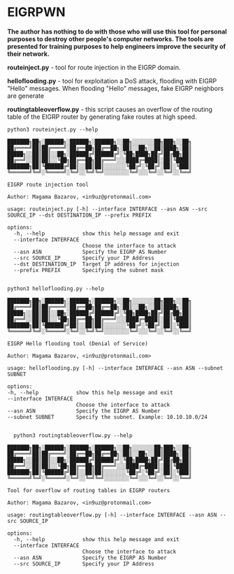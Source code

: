 # EIGRPWN

**The author has nothing to do with those who will use this tool for personal purposes to destroy other people's computer networks. The tools are presented for training purposes to help engineers improve the security of their network.**

**routeinject.py** - tool for route injection in the EIGRP domain.

**helloflooding.py** - tool for exploitation a DoS attack, flooding with EIGRP "Hello" messages. When flooding "Hello" messages, fake EIGRP neighbors are generate

**routingtableoverflow.py** - this script causes an overflow of the routing table of the EIGRP router by generating fake routes at high speed.

```
python3 routeinject.py --help

███████╗██╗░██████╗░██████╗░██████╗░░██╗░░░░░░░██╗███╗░░██╗
██╔════╝██║██╔════╝░██╔══██╗██╔══██╗░██║░░██╗░░██║████╗░██║
█████╗░░██║██║░░██╗░██████╔╝██████╔╝░╚██╗████╗██╔╝██╔██╗██║
██╔══╝░░██║██║░░╚██╗██╔══██╗██╔═══╝░░░████╔═████║░██║╚████║
███████╗██║╚██████╔╝██║░░██║██║░░░░░░░╚██╔╝░╚██╔╝░██║░╚███║
╚══════╝╚═╝░╚═════╝░╚═╝░░╚═╝╚═╝░░░░░░░░╚═╝░░░╚═╝░░╚═╝░░╚══╝
    
EIGRP route injection tool

Author: Magama Bazarov, <in9uz@protonmail.com>

usage: routeinject.py [-h] --interface INTERFACE --asn ASN --src SOURCE_IP --dst DESTINATION_IP --prefix PREFIX

options:
  -h, --help            show this help message and exit
  --interface INTERFACE
                        Choose the interface to attack
  --asn ASN             Specify the EIGRP AS Number
  --src SOURCE_IP       Specify your IP Address
  --dst DESTINATION_IP  Target IP address for injection
  --prefix PREFIX       Specifying the subnet mask
  
  ```
  
  ```
  python3 helloflooding.py --help
  
███████╗██╗░██████╗░██████╗░██████╗░░██╗░░░░░░░██╗███╗░░██╗
██╔════╝██║██╔════╝░██╔══██╗██╔══██╗░██║░░██╗░░██║████╗░██║
█████╗░░██║██║░░██╗░██████╔╝██████╔╝░╚██╗████╗██╔╝██╔██╗██║
██╔══╝░░██║██║░░╚██╗██╔══██╗██╔═══╝░░░████╔═████║░██║╚████║
███████╗██║╚██████╔╝██║░░██║██║░░░░░░░╚██╔╝░╚██╔╝░██║░╚███║
╚══════╝╚═╝░╚═════╝░╚═╝░░╚═╝╚═╝░░░░░░░░╚═╝░░░╚═╝░░╚═╝░░╚══╝
    
EIGRP Hello flooding tool (Denial of Service)

Author: Magama Bazarov, <in9uz@protonmail.com>

usage: helloflooding.py [-h] --interface INTERFACE --asn ASN --subnet SUBNET

options:
  -h, --help            show this help message and exit
  --interface INTERFACE
                        Choose the interface to attack
  --asn ASN             Specify the EIGRP AS Number
  --subnet SUBNET       Specify the subnet. Example: 10.10.10.0/24
  
  
  ```
  
```
  python3 routingtableoverflow.py --help
  
███████╗██╗░██████╗░██████╗░██████╗░░██╗░░░░░░░██╗███╗░░██╗
██╔════╝██║██╔════╝░██╔══██╗██╔══██╗░██║░░██╗░░██║████╗░██║
█████╗░░██║██║░░██╗░██████╔╝██████╔╝░╚██╗████╗██╔╝██╔██╗██║
██╔══╝░░██║██║░░╚██╗██╔══██╗██╔═══╝░░░████╔═████║░██║╚████║
███████╗██║╚██████╔╝██║░░██║██║░░░░░░░╚██╔╝░╚██╔╝░██║░╚███║
╚══════╝╚═╝░╚═════╝░╚═╝░░╚═╝╚═╝░░░░░░░░╚═╝░░░╚═╝░░╚═╝░░╚══╝
    
Tool for overflow of routing tables in EIGRP routers

Author: Magama Bazarov, <in9uz@protonmail.com>

usage: routingtableoverflow.py [-h] --interface INTERFACE --asn ASN --src SOURCE_IP

options:
  -h, --help            show this help message and exit
  --interface INTERFACE
                        Choose the interface to attack
  --asn ASN             Specify the EIGRP AS Number
  --src SOURCE_IP       Specify your IP Address
  

